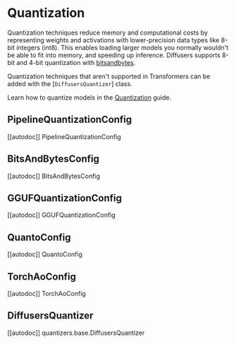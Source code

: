 <!--Copyright 2024 The HuggingFace Team. All rights reserved.

Licensed under the Apache License, Version 2.0 (the "License"); you may not use this file except in compliance with
the License. You may obtain a copy of the License at

http://www.apache.org/licenses/LICENSE-2.0

Unless required by applicable law or agreed to in writing, software distributed under the License is distributed on
an "AS IS" BASIS, WITHOUT WARRANTIES OR CONDITIONS OF ANY KIND, either express or implied. See the License for the
specific language governing permissions and limitations under the License.

-->

# Quantization

Quantization techniques reduce memory and computational costs by representing weights and activations with lower-precision data types like 8-bit integers (int8). This enables loading larger models you normally wouldn't be able to fit into memory, and speeding up inference. Diffusers supports 8-bit and 4-bit quantization with [bitsandbytes](https://huggingface.co/docs/bitsandbytes/en/index).

Quantization techniques that aren't supported in Transformers can be added with the [`DiffusersQuantizer`] class.

<Tip>

Learn how to quantize models in the [Quantization](../quantization/overview) guide.

</Tip>

## PipelineQuantizationConfig

[[autodoc]] PipelineQuantizationConfig

## BitsAndBytesConfig

[[autodoc]] BitsAndBytesConfig

## GGUFQuantizationConfig

[[autodoc]] GGUFQuantizationConfig

## QuantoConfig

[[autodoc]] QuantoConfig

## TorchAoConfig

[[autodoc]] TorchAoConfig

## DiffusersQuantizer

[[autodoc]] quantizers.base.DiffusersQuantizer
